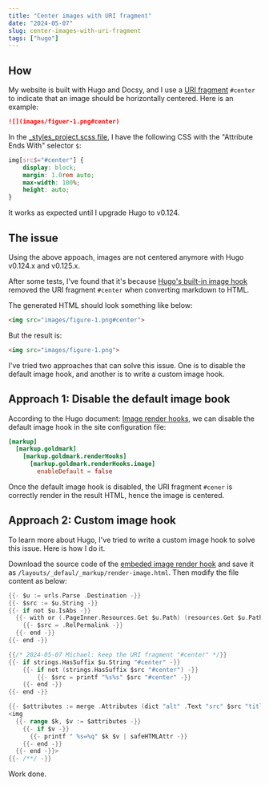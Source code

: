 ```yaml
---
title: "Center images with URI fragment"
date: "2024-05-07"
slug: center-images-with-uri-fragment
tags: ["hugo"]
---
```


## How

My website is built with Hugo and Docsy, and I use a [URI fragment](https://en.wikipedia.org/wiki/URI_fragment) `#center` to indicate that an image should be horizontally centered. Here is an example:

```markdown
![](images/figuer-1.png#center)
```

In the [_styles_project.scss file](https://www.docsy.dev/docs/adding-content/lookandfeel/#project-style-files), I have the following CSS with the "Attribute Ends With" selector `$`:

```css
img[src$="#center"] {
    display: block;
    margin: 1.0rem auto;
    max-width: 100%;
    height: auto;
}
```

It works as expected until I upgrade Hugo to v0.124.

## The issue

Using the above appoach, images are not centered anymore with Hugo v0.124.x and v0.125.x.

After some tests, I've found that it's because [Hugo's built-in image hook](https://gohugo.io/render-hooks/images/) removed the URI fragment `#center` when converting markdown to HTML.

The generated HTML should look something like below:

```HTML
<img src="images/figure-1.png#center">
```

But the result is:

```HTML
<img src="images/figure-1.png">
```

I've tried two approaches that can solve this issue. One is to disable the default image hook, and another is to write a custom image hook.

## Approach 1: Disable the default image book

According to the Hugo document: [Image render hooks](https://gohugo.io/render-hooks/images/), we can disable the default image hook in the site configuration file:

```toml
[markup]
  [markup.goldmark]
    [markup.goldmark.renderHooks]
      [markup.goldmark.renderHooks.image]
        enableDefault = false
```

Once the default image hook is disabled, the URI fragment `#cener` is correctly render in the result HTML, hence the image is centered.

## Approach 2: Custom image hook

To learn more about Hugo, I've tried to write a custom image hook to solve this issue. Here is how I do it.

Download the source code of the [embeded image render hook](https://github.com/gohugoio/hugo/blob/master/tpl/tplimpl/embedded/templates/_default/_markup/render-image.html) and save it as `/layouts/_defaul/_markup/render-image.html`. Then modify the file content as below:

```go {linenos=table, hl_lines=["9-14"]}
{{- $u := urls.Parse .Destination -}}
{{- $src := $u.String -}}
{{- if not $u.IsAbs -}}
  {{- with or (.PageInner.Resources.Get $u.Path) (resources.Get $u.Path) -}}
    {{- $src = .RelPermalink -}}
  {{- end -}}
{{- end -}}

{{/* 2024-05-07 Michael: keep the URI fragment "#center" */}}
{{- if strings.HasSuffix $u.String "#center" -}}
    {{- if not (strings.HasSuffix $src "#center") -}}
        {{- $src = printf "%s%s" $src "#center" -}}
    {{- end -}}
{{- end -}}

{{- $attributes := merge .Attributes (dict "alt" .Text "src" $src "title" (.Title | transform.HTMLEscape)) -}}
<img
  {{- range $k, $v := $attributes -}}
    {{- if $v -}}
      {{- printf " %s=%q" $k $v | safeHTMLAttr -}}
    {{- end -}}
  {{- end -}}>
{{- /**/ -}}
```

Work done.
